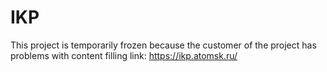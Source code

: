 # IKP

This project is temporarily frozen because the customer of the project has problems with content filling
link: https://ikp.atomsk.ru/